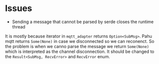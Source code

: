 # Issues

- Sending a message that cannot be parsed by serde closes the runtime thread

It is mostly because iterator in `mqtt_adapter` returns `Option<SubMsg>`. Pahu
mqtt returns `Some(None)` in case we disconnected so we can reconenct.
So the problem is when we canno parse the message we return `Some(None)`
which is interpreted as the channel disconnection. It should be changed
to the `Result<SubMsg, RecvError>` and `RecvError` enum.